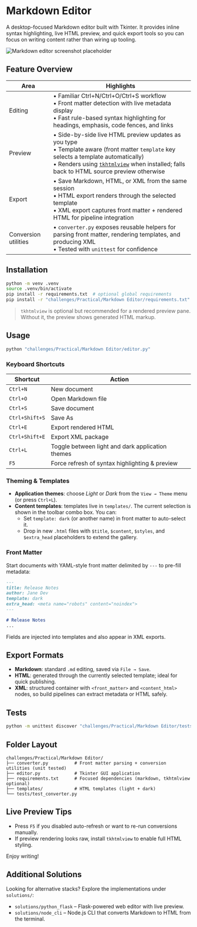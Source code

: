 # Markdown Editor

A desktop-focused Markdown editor built with Tkinter. It provides inline syntax highlighting, live HTML preview, and quick export tools so you can focus on writing content rather than wiring up tooling.

![Markdown editor screenshot placeholder](../programming%20challenges.png)

## Feature Overview

| Area | Highlights |
| ---- | ---------- |
| Editing | • Familiar Ctrl+N/Ctrl+O/Ctrl+S workflow<br>• Front matter detection with live metadata display<br>• Fast rule-based syntax highlighting for headings, emphasis, code fences, and links |
| Preview | • Side-by-side live HTML preview updates as you type<br>• Template aware (front matter `template` key selects a template automatically)<br>• Renders using [`tkhtmlview`](https://github.com/Andereoo/TkinterWeb) when installed; falls back to HTML source preview otherwise |
| Export | • Save Markdown, HTML, or XML from the same session<br>• HTML export renders through the selected template<br>• XML export captures front matter + rendered HTML for pipeline integration |
| Conversion utilities | • `converter.py` exposes reusable helpers for parsing front matter, rendering templates, and producing XML<br>• Tested with `unittest` for confidence |

## Installation

```bash
python -m venv .venv
source .venv/bin/activate
pip install -r requirements.txt  # optional global requirements
pip install -r "challenges/Practical/Markdown Editor/requirements.txt"
```

> `tkhtmlview` is optional but recommended for a rendered preview pane. Without it, the preview shows generated HTML markup.

## Usage

```bash
python "challenges/Practical/Markdown Editor/editor.py"
```

### Keyboard Shortcuts

| Shortcut | Action |
| -------- | ------ |
| `Ctrl+N` | New document |
| `Ctrl+O` | Open Markdown file |
| `Ctrl+S` | Save document |
| `Ctrl+Shift+S` | Save As |
| `Ctrl+E` | Export rendered HTML |
| `Ctrl+Shift+E` | Export XML package |
| `Ctrl+L` | Toggle between light and dark application themes |
| `F5` | Force refresh of syntax highlighting & preview |

### Theming & Templates

- **Application themes**: choose _Light_ or _Dark_ from the `View → Theme` menu (or press `Ctrl+L`).
- **Content templates**: templates live in `templates/`. The current selection is shown in the toolbar combo box. You can:
  - Set `template: dark` (or another name) in front matter to auto-select it.
  - Drop in new `.html` files with `$title`, `$content`, `$styles`, and `$extra_head` placeholders to extend the gallery.

### Front Matter

Start documents with YAML-style front matter delimited by `---` to pre-fill metadata:

```markdown
---
title: Release Notes
author: Jane Dev
template: dark
extra_head: <meta name="robots" content="noindex">
---

# Release Notes
...
```

Fields are injected into templates and also appear in XML exports.

## Export Formats

- **Markdown**: standard `.md` editing, saved via `File → Save`.
- **HTML**: generated through the currently selected template; ideal for quick publishing.
- **XML**: structured container with `<front_matter>` and `<content_html>` nodes, so build pipelines can extract metadata or HTML safely.

## Tests

```bash
python -m unittest discover "challenges/Practical/Markdown Editor/tests"
```

## Folder Layout

```
challenges/Practical/Markdown Editor/
├── converter.py          # Front matter parsing + conversion utilities (unit tested)
├── editor.py             # Tkinter GUI application
├── requirements.txt      # Focused dependencies (markdown, tkhtmlview optional)
├── templates/            # HTML templates (light + dark)
└── tests/test_converter.py
```

## Live Preview Tips

- Press `F5` if you disabled auto-refresh or want to re-run conversions manually.
- If preview rendering looks raw, install `tkhtmlview` to enable full HTML styling.

Enjoy writing!

## Additional Solutions

Looking for alternative stacks? Explore the implementations under `solutions/`:

- `solutions/python_flask` – Flask-powered web editor with live preview.
- `solutions/node_cli` – Node.js CLI that converts Markdown to HTML from the terminal.

